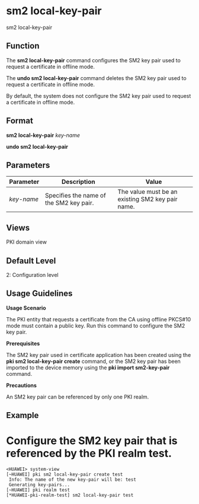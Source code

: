 sm2 local-key-pair
==================

sm2 local-key-pair

Function
--------



The **sm2 local-key-pair** command configures the SM2 key pair used to request a certificate in offline mode.

The **undo sm2 local-key-pair** command deletes the SM2 key pair used to request a certificate in offline mode.



By default, the system does not configure the SM2 key pair used to request a certificate in offline mode.


Format
------

**sm2 local-key-pair** *key-name*

**undo sm2 local-key-pair**


Parameters
----------

| Parameter | Description | Value |
| --- | --- | --- |
| *key-name* | Specifies the name of the SM2 key pair. | The value must be an existing SM2 key pair name. |



Views
-----

PKI domain view


Default Level
-------------

2: Configuration level


Usage Guidelines
----------------

**Usage Scenario**

The PKI entity that requests a certificate from the CA using offline PKCS#10 mode must contain a public key. Run this command to configure the SM2 key pair.

**Prerequisites**

The SM2 key pair used in certificate application has been created using the **pki sm2 local-key-pair create** command, or the SM2 key pair has been imported to the device memory using the **pki import sm2-key-pair** command.

**Precautions**

An SM2 key pair can be referenced by only one PKI realm.


Example
-------

# Configure the SM2 key pair that is referenced by the PKI realm test.
```
<HUAWEI> system-view
[~HUAWEI] pki sm2 local-key-pair create test
 Info: The name of the new key-pair will be: test
 Generating key-pairs...  
[~HUAWEI] pki realm test
[*HUAWEI-pki-realm-test] sm2 local-key-pair test

```
